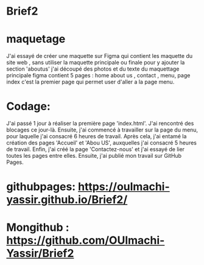 # Brief2
# maquetage
J'ai essayé de créer une maquette sur Figma qui contient les maquette du site web , sans utiliser la maquette principale ou finale pour y ajouter la section 'aboutus' j'ai découpé des photos et du texte du maquettage principale
figma contient 5 pages : home about us , contact , menu, page index c'est la premier page qui permet user d'aller a la page menu.
# Codage:
  J'ai passé 1 jour à réaliser la première page 'index.html'. J'ai rencontré des blocages ce jour-là. Ensuite, j'ai commencé à travailler sur la page du menu, pour laquelle j'ai consacré 6 heures de travail. Après cela, j'ai entamé la création des pages 'Accueil' et 'Abou US', auxquelles j'ai consacré 5 heures de travail. Enfin, j'ai créé la page 'Contactez-nous' et j'ai essayé de lier toutes les pages entre elles. Ensuite, j'ai publié mon travail sur GitHub Pages.
# githubpages: https://oulmachi-yassir.github.io/Brief2/
# Mongithub  : https://github.com/OUlmachi-Yassir/Brief2
